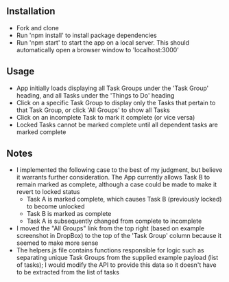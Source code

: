 ## Installation
- Fork and clone
- Run 'npm install' to install package dependencies 
- Run 'npm start' to start the app on a local server. This should automatically open a browser window to 'localhost:3000'

## Usage
- App initially loads displaying all Task Groups under the 'Task Group' heading, and all Tasks under the 'Things to Do' heading
- Click on a specific Task Group to display only the Tasks that pertain to that Task Group, or click 'All Groups' to show all Tasks
- Click on an incomplete Task to mark it complete (or vice versa)
- Locked Tasks cannot be marked complete until all dependent tasks are marked complete

## Notes
- I implemented the following case to the best of my judgment, but believe it warrants further consideration. The App currently allows Task B to remain marked as complete, although a case could be made to make it revert to locked status
  - Task A is marked complete, which causes Task B (previously locked) to become unlocked
  - Task B is marked as complete
  - Task A is subsequently changed from complete to incomplete
- I moved the "All Groups" link from the top right (based on example screenshot in DropBox) to the top of the 'Task Group' column because it seemed to make more sense
- The helpers.js file contains functions responsible for logic such as separating unique Task Groups from the supplied example payload (list of tasks); I would modify the API to provide this data so it doesn't have to be extracted from the list of tasks

